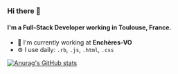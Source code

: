 ### Hi there 👋

#### I'm a Full-Stack Developer working in Toulouse, France.

- 🏢 I'm currently working at **Enchères-VO**
- ⚙️ I use daily: `.rb`, `.js`, `.html`, `.css`

[![Anurag's GitHub stats](https://github-readme-stats.vercel.app/api?username=moukrenne&show_icons=true&count_private=true&theme=calm)](https://github.com/anuraghazra/github-readme-stats)
